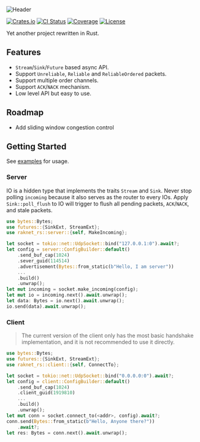 ![Header](https://capsule-render.vercel.app/api?type=Waving&color=timeGradient&height=300&animation=fadeIn&section=header&text=raknet-rs&fontSize=90&fontAlignY=45)

[![Crates.io](https://img.shields.io/crates/v/raknet-rs.svg?style=flat-square&logo=rust)](https://crates.io/crates/raknet-rs)
[![CI Status](https://img.shields.io/github/actions/workflow/status/MemoriesOfTime/raknet-rs/ci.yml?style=flat-square&logo=github)](https://github.com/MemoriesOfTime/raknet-rs/actions)
[![Coverage](https://img.shields.io/codecov/c/github/MemoriesOfTime/raknet-rs?style=flat-square&logo=codecov)](https://app.codecov.io/github/MemoriesOfTime/raknet-rs)
[![License](https://img.shields.io/crates/l/raknet-rs?style=flat-square)](https://github.com/MemoriesOfTime/raknet-rs/blob/master/LICENSE)

Yet another project rewritten in Rust.

## Features

- `Stream`/`Sink`/`Future` based async API.
- Support `Unreliable`, `Reliable` and `ReliableOrdered` packets.
- Support multiple order channels.
- Support `ACK`/`NACK` mechanism.
- Low level API but easy to use.

## Roadmap

- Add sliding window congestion control

## Getting Started

See [examples](examples/) for usage.

### Server

IO is a hidden type that implements the traits `Stream` and `Sink`.
Never stop polling `incoming` because it also serves as the router to every IOs.
Apply `Sink::poll_flush` to IO will trigger to flush all pending packets, `ACK`/`NACK`, and stale packets.

```rust
use bytes::Bytes;
use futures::{SinkExt, StreamExt};
use raknet_rs::server::{self, MakeIncoming};

let socket = tokio::net::UdpSocket::bind("127.0.0.1:0").await?;
let config = server::ConfigBuilder::default()
    .send_buf_cap(1024)
    .sever_guid(114514)
    .advertisement(Bytes::from_static(b"Hello, I am server"))
    ...
    .build()
    .unwrap();
let mut incoming = socket.make_incoming(config);
let mut io = incoming.next().await.unwrap();
let data: Bytes = io.next().await.unwrap();
io.send(data).await.unwrap();
```

### Client

> The current version of the client only has the most basic handshake implementation, and it is not recommended to use it directly.

```rust
use bytes::Bytes;
use futures::{SinkExt, StreamExt};
use raknet_rs::client::{self, ConnectTo};

let socket = tokio::net::UdpSocket::bind("0.0.0.0:0").await?;
let config = client::ConfigBuilder::default()
    .send_buf_cap(1024)
    .client_guid(1919810)
    ...
    .build()
    .unwrap();
let mut conn = socket.connect_to(<addr>, config).await?;
conn.send(Bytes::from_static(b"Hello, Anyone there?"))
    .await?;
let res: Bytes = conn.next().await.unwrap();
```
